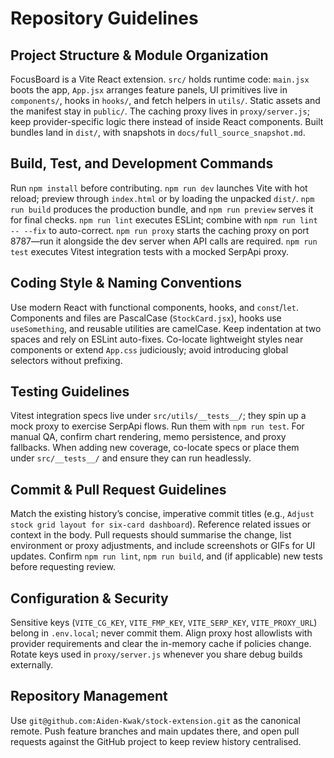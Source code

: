 # Repository Guidelines

## Project Structure & Module Organization
FocusBoard is a Vite React extension. `src/` holds runtime code: `main.jsx` boots the app, `App.jsx` arranges feature panels, UI primitives live in `components/`, hooks in `hooks/`, and fetch helpers in `utils/`. Static assets and the manifest stay in `public/`. The caching proxy lives in `proxy/server.js`; keep provider-specific logic there instead of inside React components. Built bundles land in `dist/`, with snapshots in `docs/full_source_snapshot.md`.

## Build, Test, and Development Commands
Run `npm install` before contributing. `npm run dev` launches Vite with hot reload; preview through `index.html` or by loading the unpacked `dist/`. `npm run build` produces the production bundle, and `npm run preview` serves it for final checks. `npm run lint` executes ESLint; combine with `npm run lint -- --fix` to auto-correct. `npm run proxy` starts the caching proxy on port 8787—run it alongside the dev server when API calls are required. `npm run test` executes Vitest integration tests with a mocked SerpApi proxy.

## Coding Style & Naming Conventions
Use modern React with functional components, hooks, and `const`/`let`. Components and files are PascalCase (`StockCard.jsx`), hooks use `useSomething`, and reusable utilities are camelCase. Keep indentation at two spaces and rely on ESLint auto-fixes. Co-locate lightweight styles near components or extend `App.css` judiciously; avoid introducing global selectors without prefixing.

## Testing Guidelines
Vitest integration specs live under `src/utils/__tests__/`; they spin up a mock proxy to exercise SerpApi flows. Run them with `npm run test`. For manual QA, confirm chart rendering, memo persistence, and proxy fallbacks. When adding new coverage, co-locate specs or place them under `src/__tests__/` and ensure they can run headlessly.

## Commit & Pull Request Guidelines
Match the existing history’s concise, imperative commit titles (e.g., `Adjust stock grid layout for six-card dashboard`). Reference related issues or context in the body. Pull requests should summarise the change, list environment or proxy adjustments, and include screenshots or GIFs for UI updates. Confirm `npm run lint`, `npm run build`, and (if applicable) new tests before requesting review.

## Configuration & Security
Sensitive keys (`VITE_CG_KEY`, `VITE_FMP_KEY`, `VITE_SERP_KEY`, `VITE_PROXY_URL`) belong in `.env.local`; never commit them. Align proxy host allowlists with provider requirements and clear the in-memory cache if policies change. Rotate keys used in `proxy/server.js` whenever you share debug builds externally.

## Repository Management
Use `git@github.com:Aiden-Kwak/stock-extension.git` as the canonical remote. Push feature branches and main updates there, and open pull requests against the GitHub project to keep review history centralised.
